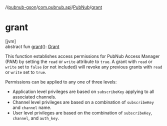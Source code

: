 //[pubnub-gson](../../../index.md)/[com.pubnub.api](../index.md)/[PubNub](index.md)/[grant](grant.md)

# grant

[jvm]\
abstract fun [grant](grant.md)(): [Grant](../../com.pubnub.api.endpoints.access/-grant/index.md)

This function establishes access permissions for PubNub Access Manager (PAM) by setting the `read` or `write` attribute to `true`. A grant with `read` or `write` set to `false` (or not included) will revoke any previous grants with `read` or `write` set to `true`.

Permissions can be applied to any one of three levels:

- 
   Application level privileges are based on `subscribeKey` applying to all associated channels.
- 
   Channel level privileges are based on a combination of `subscribeKey` and `channel` name.
- 
   User level privileges are based on the combination of `subscribeKey`, `channel`, and `auth_key`.
